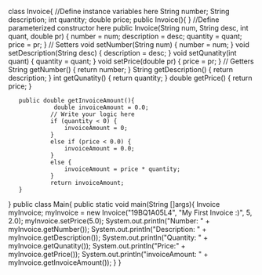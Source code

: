


 
class Invoice{
        //Define instance variables here
        String number;
        String description;
        int quantity;
        double price;
        public Invoice(){ }
        //Define parameterized constructor here
        public Invoice(String num, String desc, int quant, double pr) {
            number = num;
            description = desc;
            quantity = quant;
            price = pr;
        }
       // Setters
        void setNumber(String num) {
            number = num;
        }
        void setDescription(String desc) {
            description = desc;
        }
        void setQunatity(int quant) {
            quantity = quant;
        }
        void setPrice(double pr) {
            price = pr;
        }
       // Getters
        String getNumber() {
            return number;
        }
        String getDescription() {
            return description;
        }
        int getQunatity() {
            return quantity;
        }
        double getPrice() {
            return price;
        }

       public double getInvoiceAmount(){
                 double invoiceAmount = 0.0;
                // Write your logic here
                if (quantity < 0) {
                    invoiceAmount = 0;
                }
                else if (price < 0.0) {
                    invoiceAmount = 0.0;
                }
                else {
                    invoiceAmount = price * quantity;
                }
                return invoiceAmount;
       }
}
public class Main{
         public static void main(String []args){
                   Invoice myInvoice;
                   myInvoice = new Invoice("19BQ1A05L4", "My First Invoice :)", 5, 2.0);
                   myInvoice.setPrice(5.0);
                   System.out.println("Number: " + myInvoice.getNumber());
                   System.out.println("Description: " + myInvoice.getDescription());
                   System.out.println("Quantity: " + myInvoice.getQunatity());
                   System.out.println("Price:" + myInvoice.getPrice());
                   System.out.println("invoiceAmount: " + myInvoice.getInvoiceAmount());
         }
}

